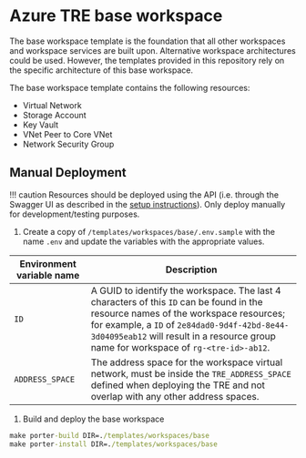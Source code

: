 # Azure TRE base workspace

The base workspace template is the foundation that all other workspaces and workspace services are built upon. Alternative workspace architectures could be used. However, the templates provided in this repository rely on the specific architecture of this base workspace.

The base workspace template contains the following resources:

- Virtual Network
- Storage Account
- Key Vault
- VNet Peer to Core VNet
- Network Security Group

## Manual Deployment

!!! caution
    Resources should be deployed using the API (i.e. through the Swagger UI as described in the [setup instructions](../../tre-admins/setup-instructions/installing-base-workspace.md)). Only deploy manually for development/testing purposes.

1. Create a copy of `/templates/workspaces/base/.env.sample` with the name `.env` and update the variables with the appropriate values.

  | Environment variable name | Description |
  | ------------------------- | ----------- |
  | `ID` | A GUID to identify the workspace. The last 4 characters of this `ID` can be found in the resource names of the workspace resources; for example, a `ID` of `2e84dad0-9d4f-42bd-8e44-3d04095eab12` will result in a resource group name for workspace of `rg-<tre-id>-ab12`. |
  | `ADDRESS_SPACE` | The address space for the workspace virtual network, must be inside the `TRE_ADDRESS_SPACE` defined when deploying the TRE and not overlap with any other address spaces. |

1. Build and deploy the base workspace

  ```cmd
  make porter-build DIR=./templates/workspaces/base
  make porter-install DIR=./templates/workspaces/base
  ```

